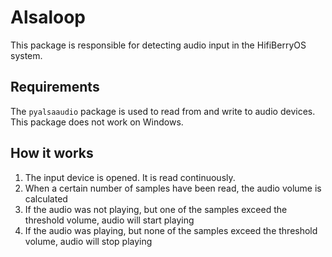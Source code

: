 # Alsaloop

This package is responsible for detecting audio input in the HifiBerryOS system.

## Requirements
The `pyalsaaudio` package is used to read from and write to audio devices. This package does not work on Windows.

## How it works

1. The input device is opened. It is read continuously.
2. When a certain number of samples have been read, the audio volume is calculated
3. If the audio was not playing, but one of the samples exceed the threshold volume, audio will start playing
4. If the audio was playing, but none of the samples exceed the threshold volume, audio will stop playing



